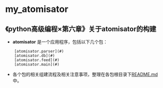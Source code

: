 # my_atomisator

## 《python高级编程×第六章》关于atomisator的构建

-   **atomisator** 是一个应用程序，包括以下几个包：
```
    [atomisator.parser](#)
    [atomisator.db](#)
    [atomisator.feed](#)
    [atomisator.main](#)
```
-   各个包的相关组建流程及相关注意事项，整理在各包根目录下[README.md](#)中。

